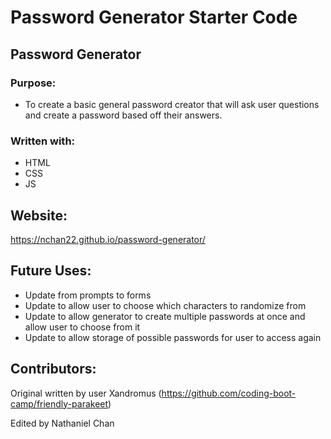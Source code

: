 # Password Generator Starter Code

## Password Generator

### Purpose:

* To create a basic general password creator that will ask user questions and create a password based off their answers.

### Written with:
* HTML
* CSS
* JS

## Website:
https://nchan22.github.io/password-generator/

## Future Uses:
* Update from prompts to forms
* Update to allow user to choose which characters to randomize from
* Update to allow generator to create multiple passwords at once and allow user to choose from it
* Update to allow storage of possible passwords for user to access again


## Contributors:
Original written by user Xandromus (https://github.com/coding-boot-camp/friendly-parakeet)

Edited by Nathaniel Chan
